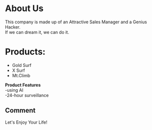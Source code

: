 # About Us
This company is made up of an Attractive Sales Manager and a Genius Hacker.  
If we can dream it, we can do it.  

# Products:
- Gold Surf
- X Surf
- Mt.Climb

__Product Features__  
-using AI  
-24-hour surveillance  

## Comment
Let's Enjoy Your Life!
